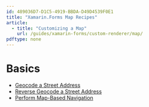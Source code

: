 ```yaml
---
id: 489036D7-D1C5-4919-BBDA-D49D4539F0E1
title: "Xamarin.Forms Map Recipes"
article:
  - title: "Customizing a Map" 
    url: /guides/xamarin-forms/custom-renderer/map/
pdftype: none
---
```


# Basics

- [Geocode a Street Address](geocode/)
- [Reverse Geocode a Street Address](reverse-geocode/)
- [Perform Map-Based Navigation](map-navigation/)


